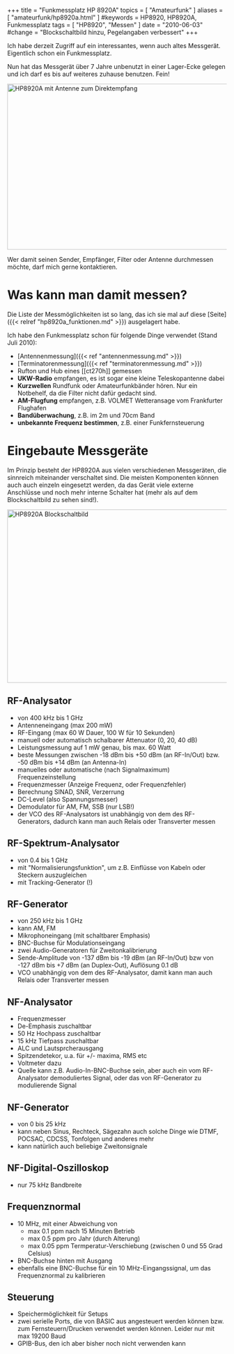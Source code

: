 +++
title = "Funkmessplatz HP 8920A"
topics = [ "Amateurfunk" ]
aliases = [ "amateurfunk/hp8920a.html" ]
#keywords = HP8920, HP8920A, Funkmessplatz
tags = [ "HP8920", "Messen" ]
date = "2010-06-03"
#change = "Blockschaltbild hinzu, Pegelangaben verbessert"
+++

Ich habe derzeit Zugriff auf ein interessantes, wenn auch altes
Messgerät. Eigentlich schon ein Funkmessplatz.

Nun hat das Messgerät über 7 Jahre unbenutzt
in einer Lager-Ecke gelegen und ich darf es bis auf weiteres zuhause
benutzen. Fein!

<!--more-->

<img src="hp8920a.jpg" alt="HP8920A mit Antenne zum Direktempfang" width="630" height="381" class="pure-img" />

Wer damit seinen Sender, Empfänger, Filter oder Antenne durchmessen möchte,
darf mich gerne kontaktieren.


Was kann man damit messen?
==========================

Die Liste der Messmöglichkeiten ist so lang, das ich sie mal auf diese
[Seite]({{< relref "hp8920a_funktionen.md" >}}) ausgelagert habe.

Ich habe den Funkmessplatz schon für folgende Dinge verwendet (Stand Juli
2010):

 * [Antennenmessung]({{< ref "antennenmessung.md" >}})
 * [Terminatorenmessung]({{< ref "terminatorenmessung.md" >}})
 * Rufton und Hub eines [[ct270h]] gemessen
 * <b>UKW-Radio</b> empfangen, es ist sogar eine kleine Teleskopantenne dabei
 * <b>Kurzwellen</b> Rundfunk oder Amateurfunkbänder hören. Nur ein Notbehelf, da
   die Filter nicht dafür gedacht sind.
 * <b>AM-Flugfung</b> empfangen, z.B. VOLMET Wetteransage vom Frankfurter Flughafen
 * <b>Bandüberwachung</b>, z.B. im 2m und 70cm Band
 * <b>unbekannte Frequenz bestimmen</b>, z.B. einer Funkfernsteuerung


Eingebaute Messgeräte
=====================

Im Prinzip besteht der HP8920A aus vielen verschiedenen Messgeräten, die
sinnreich miteinander verschaltet sind.  Die meisten Komponenten können auch
auch einzeln eingesetzt werden, da das Gerät viele externe Anschlüsse und
noch mehr interne Schalter hat (mehr als auf dem Blockschaltbild zu sehen sind!).

<img src="hp8920a_block.png" alt="HP8920A Blockschaltbild" width="575" height="398" class="pure-img" />


RF-Analysator
-------------

 * von 400 kHz bis 1 GHz
 * Antenneneingang (max 200 mW)
 * RF-Eingang (max 60 W Dauer, 100 W für 10 Sekunden)
 * manuell oder automatisch schalbarer Attenuator (0, 20, 40 dB)
 * Leistungsmessung auf 1 mW genau, bis max. 60 Watt
 * beste Messungen zwischen -18 dBm bis +50 dBm (an RF-In/Out) bzw. -50 dBm
   bis +14 dBm (an Antenna-In)
 * manuelles oder automatische (nach Signalmaximum) Frequenzeinstellung
 * Frequenzmesser (Anzeige Frequenz, oder Frequenzfehler)
 * Berechnung SINAD, SNR, Verzerrung
 * DC-Level (also Spannungsmesser)
 * Demodulator für AM, FM, SSB (nur LSB!)
 * der VCO des RF-Analysators ist unabhängig von dem des RF-Generators,
   dadurch kann man auch Relais oder Transverter messen

RF-Spektrum-Analysator
----------------------

 * von 0.4 bis 1 GHz
 * mit "Normalisierungsfunktion", um z.B. Einflüsse von Kabeln oder
   Steckern auszugleichen
 * mit Tracking-Generator (!)

RF-Generator
------------

 * von 250 kHz bis 1 GHz
 * kann AM, FM
 * Mikrophoneingang (mit schaltbarer Emphasis)
 * BNC-Buchse für Modulationseingang
 * zwei Audio-Generatoren für Zweitonkalibrierung
 * Sende-Amplitude von -137 dBm bis -19 dBm (an RF-In/Out) bzw von
   -127 dBm bis +7 dBm (an Duplex-Out), Auflösung 0.1 dB
 * VCO unabhängig von dem des RF-Analysator, damit kann man auch
   Relais oder Transverter messen

NF-Analysator
-------------

 * Frequenzmesser
 * De-Emphasis zuschaltbar
 * 50 Hz Hochpass zuschaltbar
 * 15 kHz Tiefpass zuschaltbar
 * ALC und Lautsprcherausgang
 * Spitzendetekor, u.a. für +/- maxima, RMS etc
 * Voltmeter dazu
 * Quelle kann z.B. Audio-In-BNC-Buchse sein, aber auch ein vom
   RF-Analysator demoduliertes Signal, oder das von RF-Generator
   zu modulierende Signal

NF-Generator
------------

 * von 0 bis 25 kHz
 * kann neben Sinus, Rechteck, Sägezahn auch solche Dinge wie
   DTMF, POCSAC, CDCSS, Tonfolgen und anderes mehr
 * kann natürlich auch beliebige Zweitonsignale

NF-Digital-Oszilloskop
----------------------

 * nur 75 kHz Bandbreite

Frequenznormal
--------------

 * 10 MHz, mit einer Abweichung von
   * max 0.1 ppm nach 15 Minuten Betrieb
   * max 0.5 ppm pro Jahr (durch Alterung)
   * max 0.05 ppm Termperatur-Verschiebung (zwischen 0 und 55 Grad
     Celsius)
 * BNC-Buchse hinten mit Ausgang
 * ebenfalls eine BNC-Buchse für ein 10 MHz-Eingangssignal, um das Frequenznormal
   zu kalibrieren

Steuerung
---------

 * Speichermöglichkeit für Setups
 * zwei serielle Ports, die von BASIC aus angesteuert werden können
   bzw. zum Fernsteuern/Drucken verwendet werden können. Leider nur
   mit max 19200 Baud
 * GPIB-Bus, den ich aber bisher noch nicht verwenden kann

